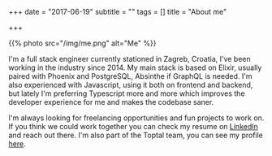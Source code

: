 +++
date = "2017-06-19"
subtitle = ""
tags = []
title = "About me"

+++

{{% photo src="/img/me.png" alt="Me" %}}

I'm a full stack engineer currently stationed in Zagreb, Croatia, I've been working in the industry since 2014. My main stack is based on Elixir, usually paired with Phoenix and PostgreSQL, Absinthe if GraphQL is needed. I'm also experienced with Javascript, using it both on frontend and backend, but lately I'm preferring Typescript more and more which improves the developer experience for me and makes the codebase saner.

I'm always looking for freelancing opportunities and fun projects to work on. If you think we could work together you can check my resume on [LinkedIn](https://www.linkedin.com/in/davor-badrov-670b0312b/) and reach out there. I'm also part of the Toptal team, you can see my profile [here](https://www.toptal.com/resume/davor-badrov).



